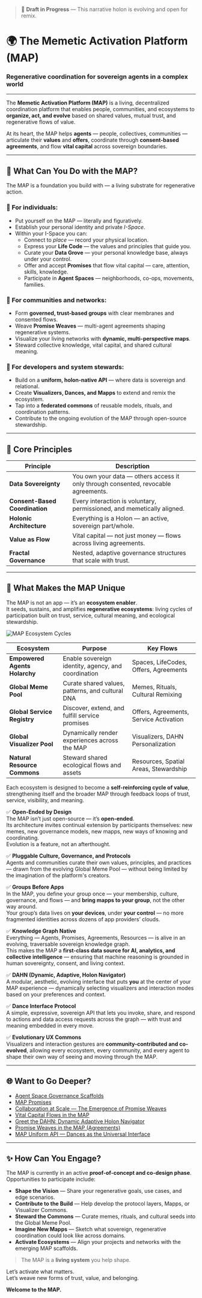 > 🚧 **Draft in Progress** — This narrative holon is evolving and open for remix.

# 🌍 The Memetic Activation Platform (MAP)

### Regenerative coordination for sovereign agents in a complex world

---

The **Memetic Activation Platform (MAP)** is a living, decentralized coordination platform that enables people, communities, and ecosystems to **organize, act, and evolve** based on shared values, mutual trust, and regenerative flows of value.

At its heart, the MAP helps **agents** — people, collectives, communities — articulate their **values** and **offers**, coordinate through **consent-based agreements**, and flow **vital capital** across sovereign boundaries.

---

## 🧬 What Can You Do with the MAP?

The MAP is a foundation you build with — a living substrate for regenerative action.

### 🌱 For individuals:
- Put yourself on the MAP — literally and figuratively.
- Establish your personal identity and private _I-Space_.
- Within your I-Space you can:
  - Connect to _place_ — record your physical location.
  - Express your **Life Code** — the values and principles that guide you.
  - Curate your **Data Grove** — your personal knowledge base, always under your control.
  - Offer and accept **Promises** that flow vital capital — care, attention, skills, knowledge.
  - Participate in **Agent Spaces** — neighborhoods, co-ops, movements, families.

### 🤝 For communities and networks:
- Form **governed, trust-based groups** with clear membranes and consented flows.
- Weave **Promise Weaves** — multi-agent agreements shaping regenerative systems.
- Visualize your living networks with **dynamic, multi-perspective maps**.
- Steward collective knowledge, vital capital, and shared cultural meaning.

### 🧠 For developers and system stewards:
- Build on a **uniform, holon-native API** — where data is sovereign and relational.
- Create **Visualizers, Dances, and Mapps** to extend and remix the ecosystem.
- Tap into a **federated commons** of reusable models, rituals, and coordination patterns.
- Contribute to the ongoing evolution of the MAP through open-source stewardship.

---

## 🔑 Core Principles

| Principle                    | Description |
|-------------------------------|-------------|
| **Data Sovereignty**          | You own your data — others access it only through consented, revocable agreements. |
| **Consent-Based Coordination**| Every interaction is voluntary, permissioned, and memetically aligned. |
| **Holonic Architecture**      | Everything is a Holon — an active, sovereign part/whole. |
| **Value as Flow**             | Vital capital — not just money — flows across living agreements. |
| **Fractal Governance**        | Nested, adaptive governance structures that scale with trust. |

---

## 🧿 What Makes the MAP Unique

The MAP is not an app — it’s an **ecosystem enabler**.  
It seeds, sustains, and amplifies **regenerative ecosystems**: living cycles of participation built on trust, service, cultural meaning, and ecological stewardship.

![MAP Ecosystem Cycles](dEcosystems.png)



| Ecosystem                   | Purpose                                                        | Key Flows                             |
|------------------------------|----------------------------------------------------------------|---------------------------------------|
| **Empowered Agents Holarchy**| Enable sovereign identity, agency, and coordination            | Spaces, LifeCodes, Offers, Agreements |
| **Global Meme Pool**         | Curate shared values, patterns, and cultural DNA               | Memes, Rituals, Cultural Remixing     |
| **Global Service Registry**  | Discover, extend, and fulfill service promises                 | Offers, Agreements, Service Activation|
| **Global Visualizer Pool**   | Dynamically render experiences across the MAP                  | Visualizers, DAHN Personalization     |
| **Natural Resource Commons** | Steward shared ecological flows and assets                    | Resources, Spatial Areas, Stewardship |

Each ecosystem is designed to become a **self-reinforcing cycle of value**, strengthening itself and the broader MAP through feedback loops of trust, service, visibility, and meaning.

✅ **Open-Ended by Design**  
The MAP isn’t just open-source — it’s **open-ended**.  
Its architecture invites continual extension by participants themselves: new memes, new governance models, new mapps, new ways of knowing and coordinating.  
Evolution is a feature, not an afterthought.

✅ **Pluggable Culture, Governance, and Protocols**  
Agents and communities curate their own values, principles, and practices — drawn from the evolving Global Meme Pool — without being limited by the imagination of the platform's creators.

✅ **Groups Before Apps**  
In the MAP, you define your group once — your membership, culture, governance, and flows — and **bring mapps to your group**, not the other way around.  
Your group’s data lives on **your devices**, under **your control** — no more fragmented identities across dozens of app providers’ clouds.

✅ **Knowledge Graph Native**  
Everything — Agents, Promises, Agreements, Resources — is alive in an evolving, traversable sovereign knowledge graph.  
This makes the MAP a **first-class data source for AI, analytics, and collective intelligence** — ensuring that machine reasoning is grounded in human sovereignty, consent, and living context.

✅ **DAHN (Dynamic, Adaptive, Holon Navigator)**  
A modular, aesthetic, evolving interface that puts **you** at the center of your MAP experience — dynamically selecting visualizers and interaction modes based on your preferences and context.

✅ **Dance Interface Protocol**  
A simple, expressive, sovereign API that lets you invoke, share, and respond to actions and data access requests across the graph — with trust and meaning embedded in every move.

✅ **Evolutionary UX Commons**  
Visualizers and interaction gestures are **community-contributed and co-evolved**, allowing every ecosystem, every community, and every agent to shape their own way of seeing and moving through the MAP.

---

## 🌐 Want to Go Deeper?

- [Agent Space Governance Scaffolds](collective-governance.md)
- [MAP Promises](promises.md)
- [Collaboration at Scale — The Emergence of Promise Weaves](promise-weaves.md)
- [Vital Capital Flows in the MAP](vital-capital-flows.md)
- [Greet the DAHN: Dynamic Adaptive Holon Navigator](DAHN.md)
- [Promise Weaves in the MAP (Agreements)](promise-weaves.md)
- [MAP Uniform API — Dances as the Universal Interface](uniform-api.md)

---

## ✨ How Can You Engage?

The MAP is currently in an active **proof-of-concept and co-design phase**. Opportunities to participate include:

- **Shape the Vision** — Share your regenerative goals, use cases, and edge scenarios.
- **Contribute to the Build** — Help develop the protocol layers, Mapps, or Visualizer Commons.
- **Steward the Commons** — Curate memes, rituals, and cultural seeds into the Global Meme Pool.
- **Imagine New Mapps** — Sketch what sovereign, regenerative coordination could look like across domains.
- **Activate Ecosystems** — Align your projects and networks with the emerging MAP scaffolds.

> The MAP is a **living system** you help shape.

Let’s activate what matters.  
Let’s weave new forms of trust, value, and belonging.

**Welcome to the MAP.**

